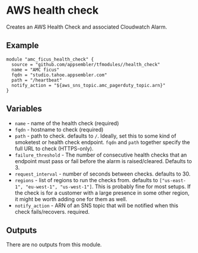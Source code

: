 # AWS health check

Creates an AWS Health Check and associated Cloudwatch Alarm.

## Example

```
module "amc_ficus_health_check" {
  source = "github.com/appsembler/tfmodules//health_check"
  name = "AMC ficus"
  fqdn = "studio.tahoe.appsembler.com"
  path = "/heartbeat"
  notify_action = "${aws_sns_topic.amc_pagerduty_topic.arn}"
}
```

## Variables

* `name` - name of the health check (required)
* `fqdn` - hostname to check (required)
* `path` - path to check. defaults to `/`. Ideally, set this to some
  kind of smoketest or health check endpoint. `fqdn` and `path`
  together specify the full URL to check (HTTPS-only).
* `failure_threshold` - The number of consecutive health checks that
  an endpoint must pass or fail before the alarm is
  raised/cleared. Defaults to 3.
* `request_interval` - number of seconds between checks. defaults to 30.
* `regions` - list of regions to run the checks from. defaults to
  `["us-east-1", "eu-west-1", "us-west-1"]`. This is probably fine for
  most setups. If the check is for a customer with a large presence in
  some other region, it might be worth adding one for them as well.
* `notify_action` - ARN of an SNS topic that will be notified when
  this check fails/recovers. required.

## Outputs

There are no outputs from this module.
